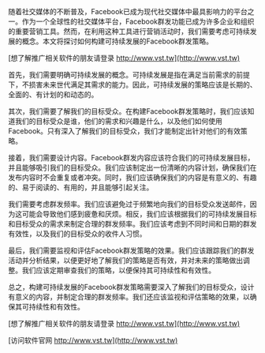 随着社交媒体的不断普及，Facebook已成为现代社交媒体中最具影响力的平台之一。作为一个全球性的社交媒体平台，Facebook群发功能已成为许多企业和组织的重要营销工具。然而，在利用这种工具进行营销活动时，我们需要考虑可持续发展的概念。本文将探讨如何构建可持续发展的Facebook群发策略。

[想了解推广相关软件的朋友请登录 http://www.vst.tw](http://www.vst.tw)

首先，我们需要明确可持续发展的概念。可持续发展是指在满足当前需求的前提下，不损害未来世代满足其需求的能力。因此，可持续发展的策略应该是长期的、全面的、有计划的和动态的。

其次，我们需要了解我们的目标受众。在构建Facebook群发策略时，我们应该知道我们的目标受众是谁，他们的需求和兴趣是什么，以及他们如何使用Facebook。只有深入了解我们的目标受众，我们才能制定出针对他们的有效策略。

接着，我们需要设计内容。Facebook群发内容应该符合我们的可持续发展目标，并且能够吸引我们的目标受众。我们应该制定出一份清晰的内容计划，确保我们在发布内容时不会重复或者冲突。同时，我们应该确保我们的内容是有意义的、有趣的、易于阅读的、有用的，并且能够引起关注。

我们需要考虑群发频率。我们应该避免过于频繁地向我们的目标受众发送邮件，因为这可能会导致他们感到疲惫和厌烦。相反，我们应该根据我们的可持续发展目标和目标受众的需求来制定合理的群发频率。我们应该考虑到不同时间和日期的群发有效性，以及我们的目标受众的收件人习惯。

最后，我们需要监视和评估Facebook群发策略的效果。我们应该跟踪我们的群发活动并分析结果，以便更好地了解我们的策略是否有效，并对未来的策略做出调整。我们应该定期审查我们的策略，以便保持其可持续性和有效性。

总之，构建可持续发展的Facebook群发策略需要深入了解我们的目标受众，设计有意义的内容，并制定合理的群发频率。我们还应该监视和评估策略的效果，以确保其可持续性和有效性。

[想了解推广相关软件的朋友请登录 http://www.vst.tw](http://www.vst.tw)


[访问软件官网 http://www.vst.tw](http://www.vst.tw)
